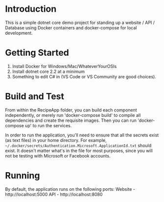 # Introduction 
This is a simple dotnet core demo project for standing up a website / API / Database using Docker containers and docker-compose for local development. 

# Getting Started
1.  Install Docker for Windows/Mac/WhateverYourOSIs
2.  Install dotnet core 2.2 at a minimum 
3.  Something to edit C# in (VS Code or VS Community are good choices).

# Build and Test
From within the RecipeApp folder, you can build each component independently, or merely run 'docker-compose build' to compile all dependencies and create the requisite images.
Then you can run 'docker-compose up' to run the services. 

In order to run the application, you'll need to ensure that all the secrets exist (as text files) in your home directory. For example, `~/.docker/secrets/Authentication.Microsoft.ApplicationId.txt` should exist. It doesn't matter what's in the file for most purposes, since you will not be testing with Microsoft or Facebook accounts.

# Running
By default, the application runs on the following ports:
Website - http://localhost:5000
API - http://localhost:8080